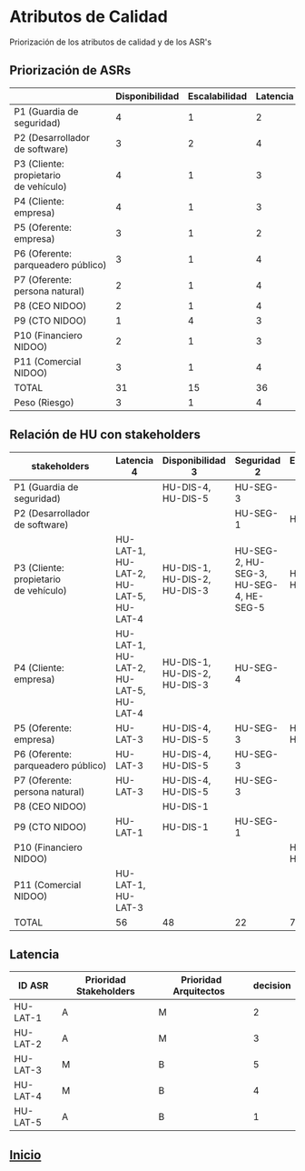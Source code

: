 # Atributos de Calidad
Priorización de los atributos de calidad y de los ASR's


## Priorización de ASRs​
| ​                                      | Disponibilidad​ | Escalabilidad​ | Latencia​ | Seguridad​ |
|----------------------------------------|-----------------|----------------|-----------|------------|
| P1 (Guardia de seguridad)​             | 4​              | 1​             | 2​        | 3​         |
| P2 (Desarrollador de software)​        | 3​              | 2​             | 4​        | 1​         |
| P3 (Cliente: propietario de vehículo)​ | 4​              | 1​             | 3​        | 2​         |
| P4 (Cliente: empresa)​                 | 4​              | 1​             | 3​        | 2​         |
| P5 (Oferente: empresa)​                | 3​              | 1​             | 2​        | 4​         |
| P6 (Oferente: parqueadero público)​    | 3​              | 1​             | 4​        | 2​         |
| P7 (Oferente: persona natural)​        | 2​              | 1​             | 4​        | 3​         |
| P8 (CEO NIDOO)​                        | 2​              | 1​             | 4​        | 3​         |
| P9 (CTO NIDOO)​                        | 1​              | 4​             | 3​        | 2​         |
| P10 (Financiero NIDOO)​                | 2​              | 1​             | 3​        | 4​         |
| P11 (Comercial NIDOO)​                 | 3​              | 1​             | 4​        | 2​         |
| TOTAL​                                 | 31​             | 15​            | 36​       | 28​        |
| Peso (Riesgo)​                         | 3​              | 1​             | 4​        | 2​         |



## Relación de HU con stakeholders​
| stakeholders​                          | Latencia​  4                            | Disponibilidad​ 3             | Seguridad​ 2                            | Escalabilidad​ 1    |
|----------------------------------------|-----------------------------------------|-------------------------------|-----------------------------------------|---------------------|
| P1 (Guardia de seguridad)​             | ​                                       | HU-DIS-4, HU-DIS-5​           | HU-SEG-3​                               | ​                   |
| P2 (Desarrollador de software)​        | ​                                       | ​                             | HU-SEG-1​                               | HU-ESC-5​           |
| P3 (Cliente: propietario de vehículo)​ | HU-LAT-1, HU-LAT-2, HU-LAT-5, HU-LAT-4​ | HU-DIS-1, HU-DIS-2, HU-DIS-3​ | HU-SEG-2, HU-SEG-3, HU-SEG-4, HE-SEG-5​ | HU-ESC-4, HU-ESC-2​ |
| P4 (Cliente: empresa)​                 | HU-LAT-1, HU-LAT-2, HU-LAT-5, HU-LAT-4​ | HU-DIS-1, HU-DIS-2, HU-DIS-3​ | HU-SEG-4​                               | ​                   |
| P5 (Oferente: empresa)​                | HU-LAT-3​                               | HU-DIS-4, HU-DIS-5​           | HU-SEG-3​                               | HU-ESC-1, HU-ESC-3​ |
| P6 (Oferente: parqueadero público)​    | HU-LAT-3​                               | HU-DIS-4, HU-DIS-5​           | HU-SEG-3​                               | ​                   |
| P7 (Oferente: persona natural)​        | HU-LAT-3​                               | HU-DIS-4, HU-DIS-5​           | HU-SEG-3​                               | ​                   |
| P8 (CEO NIDOO)​                        | ​                                       | HU-DIS-1​                     | ​                                       | ​                   |
| P9 (CTO NIDOO)​                        | HU-LAT-1​                               | HU-DIS-1​                     | HU-SEG-1​                               | ​                   |
| P10 (Financiero NIDOO)​                | ​                                       | ​                             | ​                                       | HU-SEG-4, HU-SEG-5​ |
| P11 (Comercial NIDOO)​                 | HU-LAT-1, HU-LAT-3​                     | ​                             | ​                                       | ​                   |
| TOTAL​                                 | 56​                                     | 48​                           | 22​                                     | 7​                  |




## Latencia
| ID ASR​   | Prioridad Stakeholders​ | Prioridad Arquitectos  ​ | decision |
|-----------|-------------------------|--------------------------|----------|
| HU-LAT-1​ | A​                      | M​                       | 2​       |
| HU-LAT-2​ | A​                      | M​                       | 3​       |
| HU-LAT-3​ | M​                      | B​                       | 5​       |
| HU-LAT-4​ | M​                      | B​                       | 4​       |
| HU-LAT-5​ | A​                      | B​                       | 1​       |


## [Inicio](index.md)